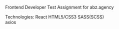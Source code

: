 Frontend Developer Test Assignment for abz.agency

Technologies: 
    React
    HTML5/CSS3
    SASS(SCSS)    
    axios
